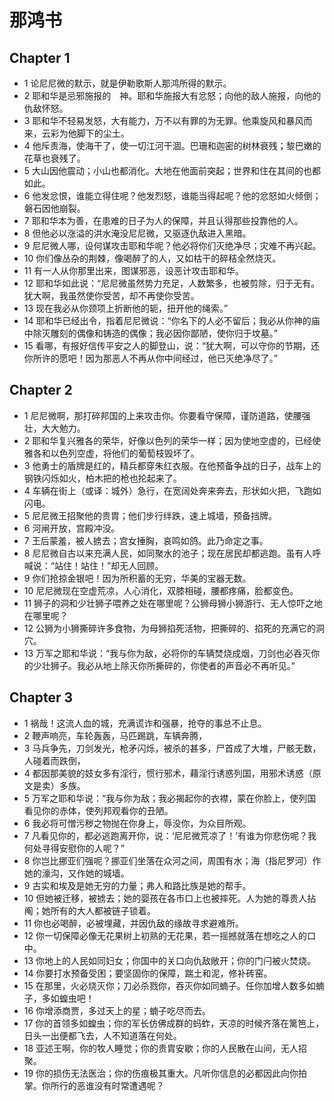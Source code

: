 # 那鸿书
## Chapter 1
- 1 论尼尼微的默示，就是伊勒歌斯人那鸿所得的默示。
- 2 耶和华是忌邪施报的　神。耶和华施报大有忿怒；向他的敌人施报，向他的仇敌怀怒。
- 3 耶和华不轻易发怒，大有能力，万不以有罪的为无罪。他乘旋风和暴风而来，云彩为他脚下的尘土。
- 4 他斥责海，使海干了，使一切江河干涸。巴珊和迦密的树林衰残；黎巴嫩的花草也衰残了。
- 5 大山因他震动；小山也都消化。大地在他面前突起；世界和住在其间的也都如此。
- 6 他发忿恨，谁能立得住呢？他发烈怒，谁能当得起呢？他的忿怒如火倾倒；磐石因他崩裂。
- 7 耶和华本为善，在患难的日子为人的保障，并且认得那些投靠他的人。
- 8 但他必以涨溢的洪水淹没尼尼微，又驱逐仇敌进入黑暗。
- 9 尼尼微人哪，设何谋攻击耶和华呢？他必将你们灭绝净尽；灾难不再兴起。
- 10 你们像丛杂的荆棘，像喝醉了的人，又如枯干的碎秸全然烧灭。
- 11 有一人从你那里出来，图谋邪恶，设恶计攻击耶和华。
- 12 耶和华如此说：“尼尼微虽然势力充足，人数繁多，也被剪除，归于无有。犹大啊，我虽然使你受苦，却不再使你受苦。
- 13 现在我必从你颈项上折断他的轭，扭开他的绳索。”
- 14 耶和华已经出令，指着尼尼微说：“你名下的人必不留后；我必从你神的庙中除灭雕刻的偶像和铸造的偶像；我必因你鄙陋，使你归于坟墓。”
- 15 看哪，有报好信传平安之人的脚登山，说：“犹大啊，可以守你的节期，还你所许的愿吧！因为那恶人不再从你中间经过，他已灭绝净尽了。”
## Chapter 2
- 1 尼尼微啊，那打碎邦国的上来攻击你。你要看守保障，谨防道路，使腰强壮，大大勉力。
- 2 耶和华复兴雅各的荣华，好像以色列的荣华一样；因为使地空虚的，已经使雅各和以色列空虚，将他们的葡萄枝毁坏了。
- 3 他勇士的盾牌是红的，精兵都穿朱红衣服。在他预备争战的日子，战车上的钢铁闪烁如火，柏木把的枪也抡起来了。
- 4 车辆在街上（或译：城外）急行，在宽阔处奔来奔去，形状如火把，飞跑如闪电。
- 5 尼尼微王招聚他的贵胄；他们步行绊跌，速上城墙，预备挡牌。
- 6 河闸开放，宫殿冲没。
- 7 王后蒙羞，被人掳去；宫女捶胸，哀鸣如鸽。此乃命定之事。
- 8 尼尼微自古以来充满人民，如同聚水的池子；现在居民却都逃跑。虽有人呼喊说：“站住！站住！”却无人回顾。
- 9 你们抢掠金银吧！因为所积蓄的无穷，华美的宝器无数。
- 10 尼尼微现在空虚荒凉，人心消化，双膝相碰，腰都疼痛，脸都变色。
- 11 狮子的洞和少壮狮子喂养之处在哪里呢？公狮母狮小狮游行、无人惊吓之地在哪里呢？
- 12 公狮为小狮撕碎许多食物，为母狮掐死活物，把撕碎的、掐死的充满它的洞穴。
- 13 万军之耶和华说：“我与你为敌，必将你的车辆焚烧成烟，刀剑也必吞灭你的少壮狮子。我必从地上除灭你所撕碎的，你使者的声音必不再听见。”
## Chapter 3
- 1 祸哉！这流人血的城，充满谎诈和强暴，抢夺的事总不止息。
- 2 鞭声响亮，车轮轰轰，马匹踢跳，车辆奔腾，
- 3 马兵争先，刀剑发光，枪矛闪烁，被杀的甚多，尸首成了大堆，尸骸无数，人碰着而跌倒，
- 4 都因那美貌的妓女多有淫行，惯行邪术，藉淫行诱惑列国，用邪术诱惑（原文是卖）多族。
- 5 万军之耶和华说：“我与你为敌；我必揭起你的衣襟，蒙在你脸上，使列国看见你的赤体，使列邦观看你的丑陋。
- 6 我必将可憎污秽之物抛在你身上，辱没你，为众目所观。
- 7 凡看见你的，都必逃跑离开你，说：‘尼尼微荒凉了！’有谁为你悲伤呢？我何处寻得安慰你的人呢？”
- 8 你岂比挪亚们强呢？挪亚们坐落在众河之间，周围有水；海（指尼罗河）作她的濠沟，又作她的城墙。
- 9 古实和埃及是她无穷的力量；弗人和路比族是她的帮手。
- 10 但她被迁移，被掳去；她的婴孩在各市口上也被摔死。人为她的尊贵人拈阄；她所有的大人都被链子锁着。
- 11 你也必喝醉，必被埋藏，并因仇敌的缘故寻求避难所。
- 12 你一切保障必像无花果树上初熟的无花果，若一摇撼就落在想吃之人的口中。
- 13 你地上的人民如同妇女；你国中的关口向仇敌敞开；你的门闩被火焚烧。
- 14 你要打水预备受困；要坚固你的保障，踹土和泥，修补砖窑。
- 15 在那里，火必烧灭你；刀必杀戮你，吞灭你如同蝻子。任你加增人数多如蝻子，多如蝗虫吧！
- 16 你增添商贾，多过天上的星；蝻子吃尽而去。
- 17 你的首领多如蝗虫；你的军长仿佛成群的蚂蚱，天凉的时候齐落在篱笆上，日头一出便都飞去，人不知道落在何处。
- 18 亚述王啊，你的牧人睡觉；你的贵胄安歇；你的人民散在山间，无人招聚。
- 19 你的损伤无法医治；你的伤痕极其重大。凡听你信息的必都因此向你拍掌。你所行的恶谁没有时常遭遇呢？
